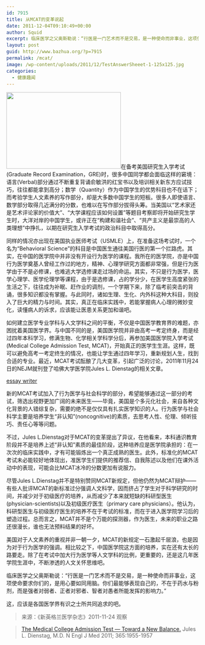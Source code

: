 ```yaml
---
id: 7915
title: 从MCAT的变革说起
date: 2011-12-04T09:10:49+00:00
author: Squid
excerpt: 临床医学之父奥斯勒说：“行医是一门艺术而不是交易，是一种使命而非事业，这项使命要求你们的，是用心要如同用脑。你们最能够表现自己的，不在于药水与粉剂，而是强者对弱者、正者对邪者、智者对愚者所能发挥的影响力。”
layout: post
guid: http://www.bazhua.org/?p=7915
permalink: /mcat/
image: /wp-content/uploads/2011/12/TestAnswerSheeet-1-125x125.jpg
categories:
  - 健康趣闻
---
```

[<img class="alignright size-medium wp-image-7916" title="TestAnswerSheeet (1)" src="/wp-content/uploads/2011/12/TestAnswerSheeet-1-300x200.jpg" alt="" width="300" height="200" srcset="/wp-content/uploads/2011/12/TestAnswerSheeet-1-300x200.jpg 300w, /wp-content/uploads/2011/12/TestAnswerSheeet-1-150x100.jpg 150w, /wp-content/uploads/2011/12/TestAnswerSheeet-1-360x240.jpg 360w, /wp-content/uploads/2011/12/TestAnswerSheeet-1.jpg 448w" sizes="(max-width: 300px) 100vw, 300px" />](/wp-content/uploads/2011/12/TestAnswerSheeet-1.jpg)在备考美国研究生入学考试(Graduate Record Examination，GRE)时，很多中国同学都会面临这样的窘境：语言(Verbal)部分通过不断重复背诵俞敏洪的红宝书以及培训相关新东方应试技巧，往往都能拿到高分；数学（Quantity）作为中国学生的优势科目也不在话下；而考验学生人文素养的写作部分，却是大多数中国学生的短板。很多人即使语言、数学部分取得几近满分的分数，也难以在写作部分拔得头筹。当美国以“艺术家还是艺术评论家的价值大”、“大学课程应该如何设置”等题目考察即将开始研究生学生时，大洋对岸的中国学生，或许正在“构建和谐社会”、“共产主义是最崇高的人类理想”中挣扎，以期在研究生入学考试的政治科目中取得高分。

同样的情况亦出现在美国执业医师考试（USMLE）上，在准备这场考试时，一个名为“Behavioral Science”的科目是中国医生通往美国行医的第一个拦路虎。其实，在中国的医学院中并非没有开设行为医学的课程。我所在的医学院，亦是中国行为医学奠基人曾经工作过的地方，精神、心理学研究方面都非常强，但是行为医学由于不是必修课，也难逃大学选修课走过场的命运。其实，不只是行为医学，医学心理学、医学伦理学等课程，由于是选修课，占的学分少，在医学生高度紧张的生活之下，往往成为补眠、赶作业的调剂，一个学期下来，除了临考前突击的背诵，很多知识都没有掌握。与此同时，诸如生理、生化、内外科这种大科目，则投入了巨大的精力与时间。其实，真正在临床实践中，若能掌握病人心理的微妙变化，读懂病人的诉求，应该能让医患关系更加和谐吧。

如何建立医学专业学科与人文学科之间的平衡，不仅是中国医学教育界的难题，亦困扰着美国医学界。与中国不同的是，美国医学院并非由高考一考定终身，而是经过四年本科学习，修满生物、化学相关学科学分后，再参加美国医学院入学考试(Medical College Admission Test, MCAT)，开始真正的医学生生涯。这样，既可以避免高考一考定终生的情况，也能让学生通过四年学习，重新规划人生，找到合适的专业。最近，MCAT考试酝酿了几大变革，引起广泛的讨论，2011年11月24日的NEJM就刊登了哈佛大学医学院Jules L. Dienstag的相关文章。
  


<div class="dnn">
  <p>
    <a href='http://good-essay-writers.com/' title='essay writer'>essay writer</a>
  </p>
</div>

新的MCAT考试加入了行为医学与社会科学的部分，希望能够通过这一部分的考试，筛选出视野更加广阔的未来医生——毕竟，美国是个多元化社会，来自各种文化背景的人错综复杂，需要的绝不是仅仅具有扎实医学知识的人。行为医学与社会科学主要是培养学生“非认知”(noncognitive)的素质，去思考人性、伦理、倾听技巧、责任心等等问题。

不过，Jules L.Dienstag对于MCAT的变革提出了异议，在他看来，本科通识教育阶段并不是培养上述“非认知”素质的最佳阶段，这种培养应是医学院承担的：在一次次的临床实践中，才有可能锻炼出一个真正成熟的医生。此外，标准化的MCAT考试未必能较好地体现出，准医学生们提供的推荐信、自我陈述以及他们在课外活动中的表现，可能会比MCAT冰冷的分数更加有说服力。

尽管Jules L.Dienstag并不是特别赞同MCAT新规定，但他仍然为MCAT辩护——有些人批评MCAT的新标准过分强调人文科学，因而挤占了学生对于科学研究的时间，并减少对于初级医疗的培养，从而减少了本来就短缺的科研型医生(physician-scientists)以及初级医疗医生（primary care physicians）。他认为，科研型医生与初级医疗医生的培养不在于考试的标准，而在于进入医学院学习后的塑造过程。总而言之，MCAT并不是个万能的探测器，作为医生，未来的职业之路还很漫长，谁也无法预料结果的好坏。

美国对于人文素养的重视并非一朝一夕，MCAT的新规定一石激起千层浪，也是因为对于行为医学的强调。相比较之下，中国医学院这方面的培养，实在还有太长的路要走。除了在考试中加大行为医学等人文学科的比例，更重要的，还是这几年医学院生涯中，不断渗透的人文关怀思维吧。

临床医学之父奥斯勒说：“行医是一门艺术而不是交易，是一种使命而非事业，这项使命要求你们的，是用心要如同用脑。你们最能够表现自己的，不在于药水与粉剂，而是强者对弱者、正者对邪者、智者对愚者所能发挥的影响力。”

这，应该是各国医学界有识之士所共同追求的吧。

> 来源：《新英格兰医学杂志》2011-11-24 观察
  
> <a href="http://www.nejm.org/doi/full/10.1056/NEJMp1110171" target="_blank">The Medical College Admission Test — Toward a New Balance.</a> Jules L. Dienstag, M.D. N Engl J Med 2011; 365:1955-1957

<div style="display: none">
  zp8497586rq
</div>
